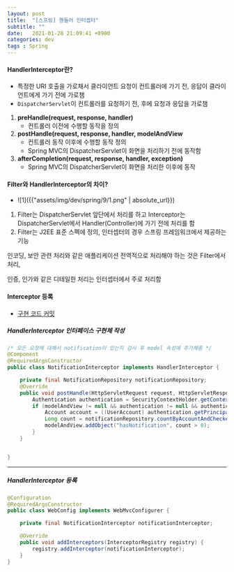 ```yaml
---
layout: post
title:  "[스프링] 핸들러 인터셉터"
subtitle: ""
date:   2021-01-28 21:09:41 +0900
categories: dev
tags : Spring
---
```




#### HandlerInterceptor란?
- 특정한 URI 호출을 가로채서 클라이언트 요청이 컨트롤러에 가기 전, 응답이 클라이언트에게 가기 전에 가로챔
- `DispatcherServlet`이 컨트롤러를 요청하기 전, 후에 요청과 응답을 가로챔

1. **preHandle(request, response, handler)**
   - 컨트롤러 이전에 수행할 동작을 정의
2. **postHandle(request, response, handler, modelAndView**
   - 컨트롤러 동작 이후에 수행할 동작 정의
   - Spring MVC의 DispatcherServlet이 화면을 처리하기 전에 동작함 
3. **afterCompletion(request, response, handler, exception)**
   - Spring MVC의 DispatcherServlet이 화면을 처리한 이후에 동작


#### Filter와 HandlerInterceptor의 차이?
- ![1]({{"assets/img/dev/spring/9/1.png" | absolute_url}})

1. Filter는 DispatcherServlet 앞단에서 처리를 하고 Interceptor는 DispatcherServlet에서 Handler(Controller)에 가기 전에 처리를 함
2. Filter는 J2EE 표준 스펙에 정의, 인터셉터의 경우 스프링 프레임워크에서 제공하는 기능

인코딩, 보안 관련 처리와 같은 애플리케이션 전역적으로 처리해야 하는 것은 Filter에서 처리,

인증, 인가와 같은 디테일한 처리는 인터셉터에서 주로 처리함



#### Interceptor 등록


- [구현 코드 커밋]({{"https://github.com/blupine/studyolleh/commit/f078fb54529c1702a85fcab168d19a1c4c60a4e6"}})

##### HandlerInterceptor 인터페이스 구현체 작성
```java
/* 모든 요청에 대해서 notification이 있는지 검사 후 model 속성에 추가해줌 */
@Component
@RequiredArgsConstructor
public class NotificationInterceptor implements HandlerInterceptor {

    private final NotificationRepository notificationRepository;
    @Override
    public void postHandle(HttpServletRequest request, HttpServletResponse response, Object handler, ModelAndView modelAndView) throws Exception {
        Authentication authentication = SecurityContextHolder.getContext().getAuthentication();
        if (modelAndView != null && authentication != null && authentication.getPrincipal() instanceof UserAccount) {
            Account account = ((UserAccount) authentication.getPrincipal()).getAccount();
            Long count = notificationRepository.countByAccountAndChecked(account, false);
            modelAndView.addObject("hasNotification", count > 0);
        }
    }


}

```
------------------------------------------

##### HandlerInterceptor 등록

```java
@Configuration
@RequiredArgsConstructor
public class WebConfig implements WebMvcConfigurer {

    private final NotificationInterceptor notificationInterceptor;

    @Override
    public void addInterceptors(InterceptorRegistry registry) {
        registry.addInterceptor(notificationInterceptor);
    }
}
```




